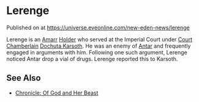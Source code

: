 # Lerenge
Published on  at https://universe.eveonline.com/new-eden-news/lerenge

Lerenge is an [Amarr](6BPFRy27fN4LnYlIyzvEwo) [Holder](dO9vxs4a40LrzJyoq2L8v)
who served at the Imperial Court under [Court Chamberlain](4cstqCKrXLAu5XDiqztSe6) [Dochuta Karsoth](1qDadkKQ3HzwYZpl2r4JLL). He was an enemy of
[Antar](1Hsjz0jFxyOlxJm9FhkcLv) and frequently engaged in arguments with him.
Following one such argument, Lerenge noticed Antar drop a vial of drugs.
Lerenge reported this to Karsoth.

See Also
--------

-   [Chronicle: Of God and Her Beast](2fXFrYYb6DmBFiG1xLVSD4)
